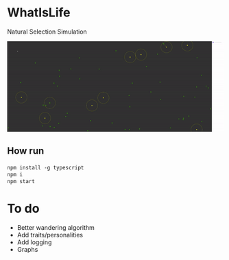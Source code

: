 # WhatIsLife
Natural Selection Simulation

![demo](demo.gif)

## How run
```
npm install -g typescript
npm i
npm start
```

# To do
- Better wandering algorithm
- Add traits/personalities
- Add logging
- Graphs
